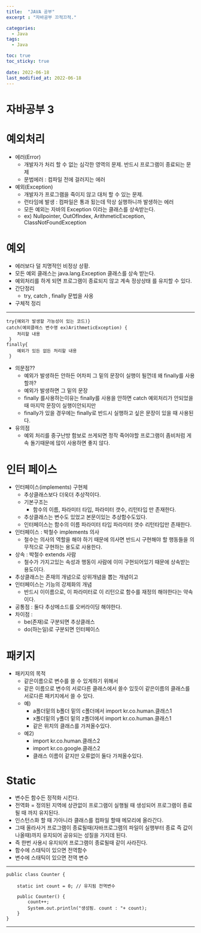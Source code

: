 ```yaml
---
title:  "JAVA 공부"
excerpt : "자바공부 끄적끄적."

categories:
  - Java
tags:
  - Java

toc: true
toc_sticky: true
 
date: 2022-06-18
last_modified_at: 2022-06-18
---
```

# 자바공부 3

# 예외처리
- 에러(Error) 
  - 개발자가 처리 할 수 없는 심각한 영역의 문제. 반드시 프로그램이 종료되는 문제
  - 문법에러 : 컴파일 전에 걸러지는 에러
- 예외(Exception) 
  - 개발자가 프로그램을 죽이지 않고 대처 할 수 있는 문제.
  - 런타임에 발생 : 컴파일은 통과 됬는데 막상 실행하니까 발생하는 에러
  - 모든 예외는 자바의 Exception 이라는 클래스를 상속받는다.
  - ex) Nullpointer, OutOfIndex, ArithmeticException, ClassNotFoundException

# 예외
- 에러보다 덜 치명적인 비정상 상황.
- 모든 예외 클래스는  java.lang.Exception 클래스를 상속 받는다. 
- 예외처리를 하게 되면 프로그램이 종료되지 않고 계속 정상상태 를 유지할 수 있다.
- 간단정리 
  -   try, catch , finally 문법을 사옹
- 구체적 정리
---
    try{예외가 발생할 가능성이 있는 코드)}
    catch(예외클래스 변수명 ex)ArithmeticException) {
        처리할 내용
     }
    finally{
        예외가 있든 없든 처리할 내용
     }


- 의문점??
  - 예외가 발생하든 안하든 어차피 그 밑의 문장이 실행이 될껀데 왜 finally를 사용할까?
  - 예외가 발생하면 그 밑의 문장 
  - finally 를사용하는이유는 finally를 사용을 안하면 catch 예외처리가 안되었을 때 마지막 문장이 실행이안되지만
  -  finally가 있을 경우에는 finally로 반드시 실행하고 싶은 문장이 있을 때 사용된다.
- 유의점
  - 예외 처리를 중구난방 함보로 쓰게되면 정작 죽어야할 프로그램이 좀비처럼 게속 돌기때문에 많이 사용하면 좋지 않다.

# 인터 페이스
- 인터페이스(implements) 구현체
  - 추상클래스보다 더욱더 추상적이다.
  - 기본구조는
    - 함수의 이름, 파라미터 타입, 파라미터 갯수, 리턴타입 만 존재한다.
  - 추상클래스는 변수도 있었고 본문이있는 추상함수도있다.
  - 인터페이스는 함수의 이름 파라미터 타입 파라미터 갯수 리턴타입만 존재한다.
- 인터페이스 : 박철수 implements 의사
  - 철수는 의사의 역할을 해야 하기 때문에 의사면 반드시 구현해야 할 행동들을 의무적으로 구현하는 용도로 사용한다.
- 상속 : 박철수 extends 사람
  - 철수가 가지고있는 속성과 행동이 사람에 이미 구현되어있기 때문에 상속받는 용도이다.
- 추상클래스는 존재의 개념으로 상위개념을 뽑는 개념이고
- 인터페이스는 기능의 강제화의 개념
  - 반드시 이이름으로, 이 파라미터로 이 리턴으로 함수를 재정의 해야한다는 약속이다.
- 공통점 : 둘다 추상메소드를 오버라이딩 해야한다.
- 차이점 :
  -  be(존재)로 구분되면 추상클래스  
  - do(하는일)로 구분되면 인터페이스  

# 패키지 
- 패키지의 목적 
  - 같은이름으로 변수를 쓸 수 있게하기 위해서
  - 같은 이름으로 변수의 서로다른 클래스에서 쓸수 있듯이 같은이름의 클래스를 서로다른 패키지에서 쓸 수 있다.
  - 예) 
    - a폴더밑의 b폴더 밑의 c폴더에서 import kr.co.human.클래스1
    - x폴더밑의 y폴더 밑의 z폴더에서 import kr.co.human.클래스1
    - 같은 위치의 클래스를 가져올수있다.
  - 예2)
    -  import kr.co.human.클래스2
    -  import kr.co.google.클래스2
    -  클래스 이름이 같지만 오류없이 둘다 가져올수있다.

# Static
- 변수든 함수든 정적화 시킨다.
- 전역화 = 정의된 지역에 상관없이 프로그램이 실행될 때 생성되어 프로그램이 종료될 때 까지 유지된다.
- 인스턴스화 할 때 가아니라 클래스를 컴파일 할때 메모리에 올라간다.
- 그때 올라사거 프로그램이 종료될때(자바프로그램의 파일이 실행부터 종료 즉 값이 나올때)까지 유지되어 공유되는 성질을 가지데 된다.
- 즉 한번 사용시 유지되어 프로그램이 종료될때 같이 사라진다.
- 함수에 스태틱이 있으면 전역함수
- 변수에 스태틱이 있으면 전역 변수
---
    public class Counter {
		
		static int count = 0; // 유지됨 전역변수
		
		public Counter() {
			count++;
			System.out.println("생성됨. count : "+ count);
		}
	}
---








